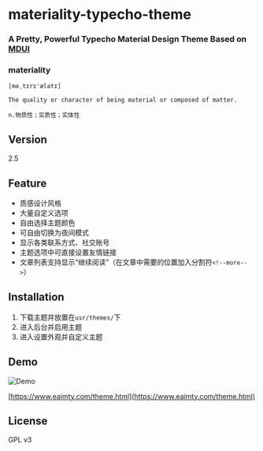 # materiality-typecho-theme

### A Pretty, Powerful Typecho Material Design Theme Based on [MDUI](https://www.mdui.org/)

### materiality
`[məˌtɪrɪ'ælətɪ]`

`The quality or character of being material or composed of matter.`

`n.物质性；实质性；实体性`

## Version
2.5

## Feature
- 质感设计风格
- 大量自定义选项
- 自由选择主题颜色
- 可自由切换为夜间模式
- 显示各类联系方式、社交账号
- 主题选项中可直接设置友情链接
- 文章列表支持显示“继续阅读”（在文章中需要的位置加入分割符`<!--more-->`）

## Installation
1. 下载主题并放置在`usr/themes/`下
2. 进入后台并启用主题
3. 进入设置外观并自定义主题

## Demo

![Demo](https://raw.githubusercontent.com/EAimTY/materiality-typecho-theme/master/screenshot.png)

[https://www.eaimty.com/theme.html](https://www.eaimty.com/theme.html)

## License
GPL v3
